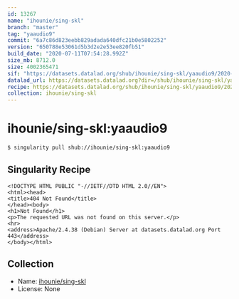 ```yaml
---
id: 13267
name: "ihounie/sing-skl"
branch: "master"
tag: "yaaudio9"
commit: "6a7c86d823eebb829adada640dfc21b0e5802252"
version: "650788e53061d5b3d2e2e53ee820fb51"
build_date: "2020-07-11T07:54:28.992Z"
size_mb: 8712.0
size: 4002365471
sif: "https://datasets.datalad.org/shub/ihounie/sing-skl/yaaudio9/2020-07-11-6a7c86d8-650788e5/650788e53061d5b3d2e2e53ee820fb51.sif"
datalad_url: https://datasets.datalad.org?dir=/shub/ihounie/sing-skl/yaaudio9/2020-07-11-6a7c86d8-650788e5/
recipe: https://datasets.datalad.org/shub/ihounie/sing-skl/yaaudio9/2020-07-11-6a7c86d8-650788e5/Singularity
collection: ihounie/sing-skl
---
```


# ihounie/sing-skl:yaaudio9

```bash
$ singularity pull shub://ihounie/sing-skl:yaaudio9
```

## Singularity Recipe

```singularity
<!DOCTYPE HTML PUBLIC "-//IETF//DTD HTML 2.0//EN">
<html><head>
<title>404 Not Found</title>
</head><body>
<h1>Not Found</h1>
<p>The requested URL was not found on this server.</p>
<hr>
<address>Apache/2.4.38 (Debian) Server at datasets.datalad.org Port 443</address>
</body></html>
```

## Collection

 - Name: [ihounie/sing-skl](https://github.com/ihounie/sing-skl)
 - License: None

